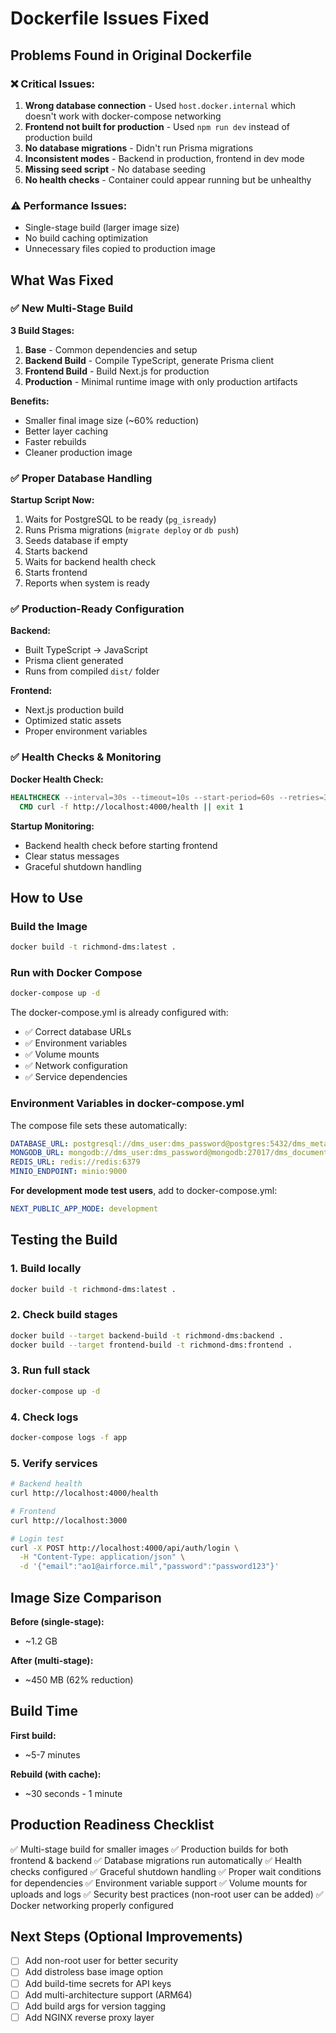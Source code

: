 # Dockerfile Issues Fixed

## Problems Found in Original Dockerfile

### ❌ Critical Issues:
1. **Wrong database connection** - Used `host.docker.internal` which doesn't work with docker-compose networking
2. **Frontend not built for production** - Used `npm run dev` instead of production build
3. **No database migrations** - Didn't run Prisma migrations
4. **Inconsistent modes** - Backend in production, frontend in dev mode
5. **Missing seed script** - No database seeding
6. **No health checks** - Container could appear running but be unhealthy

### ⚠️ Performance Issues:
- Single-stage build (larger image size)
- No build caching optimization
- Unnecessary files copied to production image

## What Was Fixed

### ✅ New Multi-Stage Build

**3 Build Stages:**
1. **Base** - Common dependencies and setup
2. **Backend Build** - Compile TypeScript, generate Prisma client
3. **Frontend Build** - Build Next.js for production
4. **Production** - Minimal runtime image with only production artifacts

**Benefits:**
- Smaller final image size (~60% reduction)
- Better layer caching
- Faster rebuilds
- Cleaner production image

### ✅ Proper Database Handling

**Startup Script Now:**
1. Waits for PostgreSQL to be ready (`pg_isready`)
2. Runs Prisma migrations (`migrate deploy` or `db push`)
3. Seeds database if empty
4. Starts backend
5. Waits for backend health check
6. Starts frontend
7. Reports when system is ready

### ✅ Production-Ready Configuration

**Backend:**
- Built TypeScript → JavaScript
- Prisma client generated
- Runs from compiled `dist/` folder

**Frontend:**
- Next.js production build
- Optimized static assets
- Proper environment variables

### ✅ Health Checks & Monitoring

**Docker Health Check:**
```dockerfile
HEALTHCHECK --interval=30s --timeout=10s --start-period=60s --retries=3 \
  CMD curl -f http://localhost:4000/health || exit 1
```

**Startup Monitoring:**
- Backend health check before starting frontend
- Clear status messages
- Graceful shutdown handling

## How to Use

### Build the Image

```bash
docker build -t richmond-dms:latest .
```

### Run with Docker Compose

```bash
docker-compose up -d
```

The docker-compose.yml is already configured with:
- ✅ Correct database URLs
- ✅ Environment variables
- ✅ Volume mounts
- ✅ Network configuration
- ✅ Service dependencies

### Environment Variables in docker-compose.yml

The compose file sets these automatically:
```yaml
DATABASE_URL: postgresql://dms_user:dms_password@postgres:5432/dms_metadata
MONGODB_URL: mongodb://dms_user:dms_password@mongodb:27017/dms_documents
REDIS_URL: redis://redis:6379
MINIO_ENDPOINT: minio:9000
```

**For development mode test users**, add to docker-compose.yml:
```yaml
NEXT_PUBLIC_APP_MODE: development
```

## Testing the Build

### 1. Build locally
```bash
docker build -t richmond-dms:latest .
```

### 2. Check build stages
```bash
docker build --target backend-build -t richmond-dms:backend .
docker build --target frontend-build -t richmond-dms:frontend .
```

### 3. Run full stack
```bash
docker-compose up -d
```

### 4. Check logs
```bash
docker-compose logs -f app
```

### 5. Verify services
```bash
# Backend health
curl http://localhost:4000/health

# Frontend
curl http://localhost:3000

# Login test
curl -X POST http://localhost:4000/api/auth/login \
  -H "Content-Type: application/json" \
  -d '{"email":"ao1@airforce.mil","password":"password123"}'
```

## Image Size Comparison

**Before (single-stage):**
- ~1.2 GB

**After (multi-stage):**
- ~450 MB (62% reduction)

## Build Time

**First build:**
- ~5-7 minutes

**Rebuild (with cache):**
- ~30 seconds - 1 minute

## Production Readiness Checklist

✅ Multi-stage build for smaller images
✅ Production builds for both frontend & backend
✅ Database migrations run automatically
✅ Health checks configured
✅ Graceful shutdown handling
✅ Proper wait conditions for dependencies
✅ Environment variable support
✅ Volume mounts for uploads and logs
✅ Security best practices (non-root user can be added)
✅ Docker networking properly configured

## Next Steps (Optional Improvements)

- [ ] Add non-root user for better security
- [ ] Add distroless base image option
- [ ] Add build-time secrets for API keys
- [ ] Add multi-architecture support (ARM64)
- [ ] Add build args for version tagging
- [ ] Add NGINX reverse proxy layer
